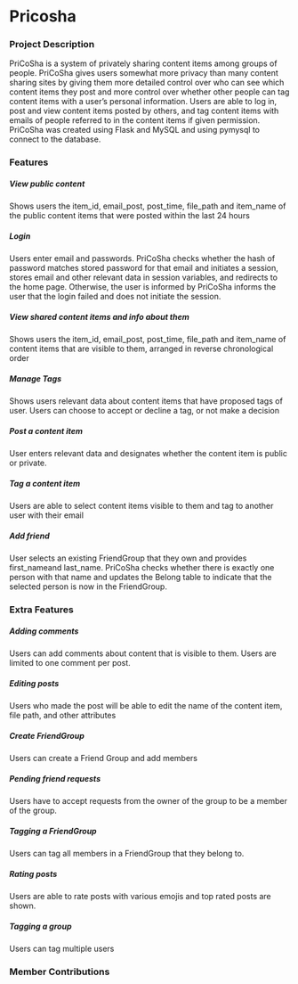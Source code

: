 # **Pricosha**

### **Project Description**
PriCoSha is a system of privately sharing content items among groups of people. PriCoSha gives users somewhat more privacy than many content sharing sites by giving them more detailed control over who can see which content items they post and more control over whether other people can tag content items with a user’s personal information. Users are able to log in, post and view content items posted by others, and tag content items with emails of people referred to in the content items if given permission. PriCoSha was created using Flask and MySQL and using pymysql to connect to the database.

### **Features**

##### View public content
  Shows users the item_id, email_post, post_time, file_path and item_name of the public content items that were posted within the last 24 hours

##### Login

  Users enter email and passwords. PriCoSha checks whether the hash of password matches stored password for that email and initiates a session, stores email and other relevant data in session variables, and redirects to the home page. Otherwise, the user is informed by PriCoSha informs the user that the login failed and does not initiate the session.

##### View shared content items and info about them

  Shows users the item_id, email_post, post_time, file_path and item_name of content items that are visible to them, arranged in reverse chronological order

##### Manage Tags

  Shows users relevant data about content items that have proposed tags of user. Users can choose to accept or decline a tag, or not make a decision

##### Post a content item

  User enters relevant data and designates whether the content item is public or private.

##### Tag a content item

  Users are able to select content items visible to them and tag to another user with their email

##### Add friend

  User selects an existing FriendGroup that they own and provides first_nameand last_name. PriCoSha checks whether there is exactly one person with that name and updates the Belong table to indicate that the selected person is now in the FriendGroup.


### **Extra Features**

##### Adding comments

  Users can add comments about content that is visible to them. Users are limited to one comment per post.

##### Editing posts

  Users who made the post will be able to edit the name of the content item, file path, and other attributes

##### Create FriendGroup

  Users can create a Friend Group and add members

##### Pending friend requests

  Users have to accept requests from the owner of the group to be a member of the group.

##### Tagging a FriendGroup

  Users can tag all members in a FriendGroup that they belong to.

##### Rating posts

  Users are able to rate posts with various emojis and top rated posts are shown.

##### Tagging a group

  Users can tag multiple users

### **Member Contributions**
